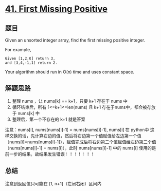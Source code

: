 # [41. First Missing Positive](https://leetcode.com/problems/first-missing-positive/)

## 题目

Given an unsorted integer array, find the first missing positive integer.

For example,

```
Given [1,2,0] return 3,
and [3,4,-1,1] return 2.
```

Your algorithm should run in O(n) time and uses constant space.

## 解题思路

1. 整理 nums ，让 nums[k] == k+1，只要 k+1 存在于 nums 中
2. 循环结束后，所有 1<=k+1<=len(nums) 且 k+1 存在于nums中，都会被存放于 nums[k] 中
3. 整理后，第一个不存在的 k+1 就是答案

注意：nums[i], nums[nums[i]-1] = nums[nums[i]-1], nums[i] 在 python中 这样交换的话，先计算右边的值，然后将右边第一个值赋值给左边第一个值（nums[i]=nums[nums[i]-1]），赋值完成后将右边第二个值赋值给左边第二个值（nums[nums[i]-1] = nums[i]），此时 nums[nums[i]-1] 中的 nums[i] 使用的是前一步的结果，故结果发生错误！！！！！！！

## 总结

注意到返回值只可能在 [1, n+1]（左闭右闭）区间内
